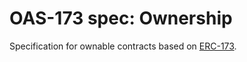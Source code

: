 # OAS-173 spec: Ownership

Specification for ownable contracts based on [ERC-173].

[ERC-173]: https://eips.ethereum.org/EIPS/eip-173
